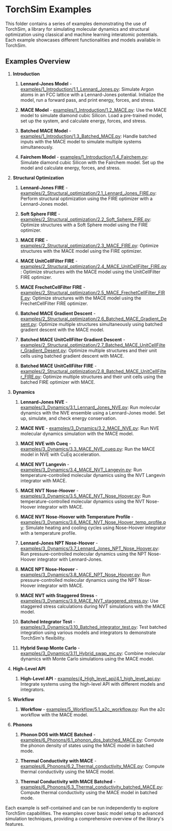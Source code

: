 # TorchSim Examples

This folder contains a series of examples demonstrating the use of TorchSim, a library for simulating molecular dynamics and structural optimization using classical and machine learning interatomic potentials. Each example showcases different functionalities and models available in TorchSim.

## Examples Overview

1. **Introduction**

   1. **Lennard-Jones Model** - [examples/1_Introduction/1.1_Lennard_Jones.py](1_Introduction/1.1_Lennard_Jones.py): Simulate Argon atoms in an FCC lattice with a Lennard-Jones potential. Initialize the model, run a forward pass, and print energy, forces, and stress.

   1. **MACE Model** - [examples/1_Introduction/1.2_MACE.py](1_Introduction/1.2_MACE.py): Use the MACE model to simulate diamond cubic Silicon. Load a pre-trained model, set up the system, and calculate energy, forces, and stress.

   1. **Batched MACE Model** - [examples/1_Introduction/1.3_Batched_MACE.py](1_Introduction/1.3_Batched_MACE.py): Handle batched inputs with the MACE model to simulate multiple systems simultaneously.

   1. **Fairchem Model** - [examples/1_Introduction/1.4_Fairchem.py](1_Introduction/1.4_Fairchem.py): Simulate diamond cubic Silicon with the Fairchem model. Set up the model and calculate energy, forces, and stress.

1. **Structural Optimization**

   1. **Lennard-Jones FIRE** - [examples/2_Structural_optimization/2.1_Lennard_Jones_FIRE.py](2_Structural_optimization/2.1_Lennard_Jones_FIRE.py): Perform structural optimization using the FIRE optimizer with a Lennard-Jones model.

   1. **Soft Sphere FIRE** - [examples/2_Structural_optimization/2.2_Soft_Sphere_FIRE.py](2_Structural_optimization/2.2_Soft_Sphere_FIRE.py): Optimize structures with a Soft Sphere model using the FIRE optimizer.

   1. **MACE FIRE** - [examples/2_Structural_optimization/2.3_MACE_FIRE.py](2_Structural_optimization/2.3_MACE_FIRE.py): Optimize structures with the MACE model using the FIRE optimizer.

   1. **MACE UnitCellFilter FIRE** - [examples/2_Structural_optimization/2.4_MACE_UnitCellFilter_FIRE.py](2_Structural_optimization/2.4_MACE_UnitCellFilter_FIRE.py): Optimize structures with the MACE model using the UnitCellFilter FIRE optimizer.

   1. **MACE FrechetCellFilter FIRE** - [examples/2_Structural_optimization/2.5_MACE_FrechetCellFilter_FIRE.py](2_Structural_optimization/2.5_MACE_FrechetCellFilter_FIRE.py): Optimize structures with the MACE model using the FrechetCellFilter FIRE optimizer.

   1. **Batched MACE Gradient Descent** - [examples/2_Structural_optimization/2.6_Batched_MACE_Gradient_Desent.py](2_Structural_optimization/2.6_Batched_MACE_Gradient_Desent.py): Optimize multiple structures simultaneously using batched gradient descent with the MACE model.

   1. **Batched MACE UnitCellFilter Gradient Descent** - [examples/2_Structural_optimization/2.7_Batched_MACE_UnitCellFilter_Gradient_Desent.py](2_Structural_optimization/2.7_Batched_MACE_UnitCellFilter_Gradient_Desent.py): Optimize multiple structures and their unit cells using batched gradient descent with MACE.

   1. **Batched MACE UnitCellFilter FIRE** - [examples/2_Structural_optimization/2.8_Batched_MACE_UnitCellFilter_FIRE.py](2_Structural_optimization/2.8_Batched_MACE_UnitCellFilter_FIRE.py): Optimize multiple structures and their unit cells using the batched FIRE optimizer with MACE.

1. **Dynamics**

   1. **Lennard-Jones NVE** - [examples/3_Dynamics/3.1_Lennard_Jones_NVE.py](3_Dynamics/3.1_Lennard_Jones_NVE.py): Run molecular dynamics with the NVE ensemble using a Lennard-Jones model. Set up, simulate, and check energy conservation.

   1. **MACE NVE** - [examples/3_Dynamics/3.2_MACE_NVE.py](3_Dynamics/3.2_MACE_NVE.py): Run NVE molecular dynamics simulation with the MACE model.

   1. **MACE NVE with Cueq** - [examples/3_Dynamics/3.3_MACE_NVE_cueq.py](3_Dynamics/3.3_MACE_NVE_cueq.py): Run the MACE model in NVE with CuEq acceleration.

   1. **MACE NVT Langevin** - [examples/3_Dynamics/3.4_MACE_NVT_Langevin.py](3_Dynamics/3.4_MACE_NVT_Langevin.py): Run temperature-controlled molecular dynamics using the NVT Langevin integrator with MACE.

   1. **MACE NVT Nose-Hoover** - [examples/3_Dynamics/3.5_MACE_NVT_Nose_Hoover.py](3_Dynamics/3.5_MACE_NVT_Nose_Hoover.py): Run temperature-controlled molecular dynamics using the NVT Nose-Hoover integrator with MACE.

   1. **MACE NVT Nose-Hoover with Temperature Profile** - [examples/3_Dynamics/3.6_MACE_NVT_Nose_Hoover_temp_profile.py](3_Dynamics/3.6_MACE_NVT_Nose_Hoover_temp_profile.py): Simulate heating and cooling cycles using Nose-Hoover integrator with a temperature profile.

   1. **Lennard-Jones NPT Nose-Hoover** - [examples/3_Dynamics/3.7_Lennard_Jones_NPT_Nose_Hoover.py](3_Dynamics/3.7_Lennard_Jones_NPT_Nose_Hoover.py): Run pressure-controlled molecular dynamics using the NPT Nose-Hoover integrator with Lennard-Jones.

   1. **MACE NPT Nose-Hoover** - [examples/3_Dynamics/3.8_MACE_NPT_Nose_Hoover.py](3_Dynamics/3.8_MACE_NPT_Nose_Hoover.py): Run pressure-controlled molecular dynamics using the NPT Nose-Hoover integrator with MACE.

   1. **MACE NVT with Staggered Stress** - [examples/3_Dynamics/3.9_MACE_NVT_staggered_stress.py](3_Dynamics/3.9_MACE_NVT_staggered_stress.py): Use staggered stress calculations during NVT simulations with the MACE model.

   1. **Batched Integrator Test** - [examples/3_Dynamics/3.10_Batched_integrator_test.py](3_Dynamics/3.10_Batched_integrator_test.py): Test batched integration using various models and integrators to demonstrate TorchSim's flexibility.

   1. **Hybrid Swap Monte Carlo** - [examples/3_Dynamics/3.11_Hybrid_swap_mc.py](3_Dynamics/3.11_Hybrid_swap_mc.py): Combine molecular dynamics with Monte Carlo simulations using the MACE model.

1. **High-Level API**

   1. **High-Level API** - [examples/4_High_level_api/4.1_high_level_api.py](4_High_level_api/4.1_high_level_api.py): Integrate systems using the high-level API with different models and integrators.

1. **Workflow**

   1. **Workflow** - [examples/5_Workflow/5.1_a2c_workflow.py](5_Workflow/5.1_a2c_workflow.py): Run the a2c workflow with the MACE model.

1. **Phonons**

   1. **Phonon DOS with MACE Batched** - [examples/6_Phonons/6.1_phonon_dos_batched_MACE.py](6_Phonons/6.1_phonon_dos_batched_MACE.py): Compute the phonon density of states using the MACE model in batched mode.

   1. **Thermal Conductivity with MACE** - [examples/6_Phonons/6.2_Thermal_conductivity_MACE.py](6_Phonons/6.2_Thermal_conductivity_MACE.py): Compute thermal conductivity using the MACE model.

   1. **Thermal Conductivity with MACE Batched** - [examples/6_Phonons/6.3_Thermal_conductivity_batched_MACE.py](6_Phonons/6.3_Thermal_conductivity_batched_MACE.py): Compute thermal conductivity using the MACE model in batched mode.

Each example is self-contained and can be run independently to explore TorchSim capabilities. The examples cover basic model setup to advanced simulation techniques, providing a comprehensive overview of the library's features.
